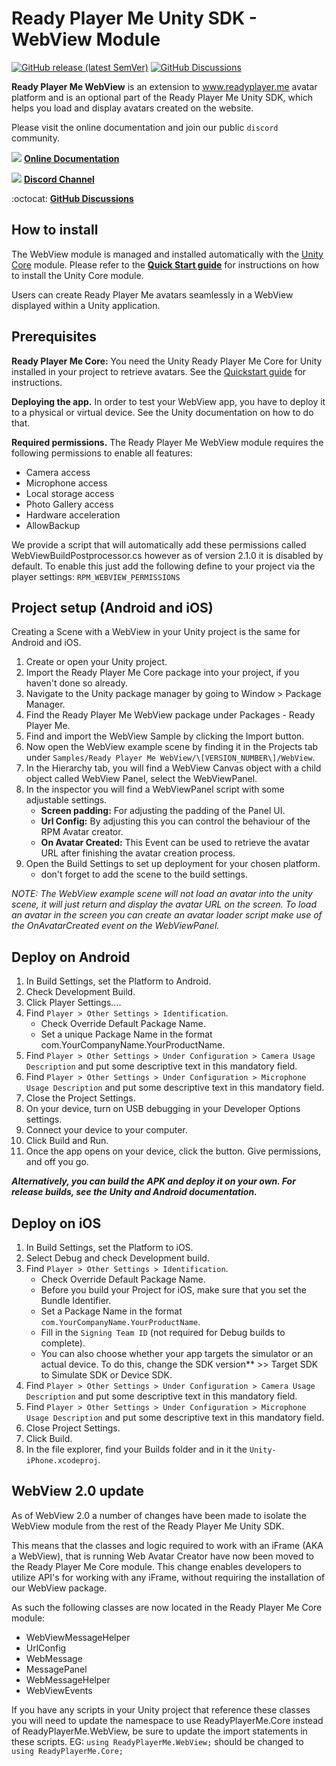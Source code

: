 # Ready Player Me Unity SDK - WebView Module

[![GitHub release (latest SemVer)](https://img.shields.io/github/v/release/readyplayerme/rpm-unity-sdk-webview)](https://github.com/readyplayerme/rpm-unity-sdk-webview/releases/latest) [![GitHub Discussions](https://img.shields.io/github/discussions/readyplayerme/rpm-unity-sdk-webview)](https://github.com/readyplayerme/rpm-unity-sdk-webview/discussions)

**Ready Player Me WebView** is an extension to www.readyplayer.me avatar platform and is an optional part of the Ready Player Me Unity SDK, which helps you load and display avatars created on the website.

Please visit the online documentation and join our public `discord` community.

![](https://i.imgur.com/zGamwPM.png) **[Online Documentation]( https://readyplayer.me/docs )**

![](https://i.imgur.com/FgbNsPN.png) **[Discord Channel]( https://discord.gg/9veRUu2 )**

:octocat: **[GitHub Discussions]( https://github.com/readyplayerme/rpm-unity-sdk-webview/discussions )**

## How to install

The WebView module is managed and installed automatically with the [Unity Core](https://github.com/readyplayerme/Unity-Core) module.
Please refer to the **[Quick Start guide]( https://github.com/readyplayerme/Unity-Core#readme )** for instructions on how to install the Unity Core module.


Users can create Ready Player Me avatars seamlessly in a WebView displayed within a Unity application.

## Prerequisites

**Ready Player Me Core:** You need the Unity Ready Player Me Core for Unity installed in your project to retrieve avatars. See the [Quickstart guide](https://docs.readyplayer.me/ready-player-me/integration-guides/unity/quickstart)
for instructions.

**Deploying the app.** In order to test your WebView app, you have to deploy it to a physical or virtual device. See the Unity documentation on how to do that.

**Required permissions.** The Ready Player Me WebView module requires the following permissions to enable all features:
- Camera access
- Microphone access
- Local storage access
- Photo Gallery access
- Hardware acceleration
- AllowBackup

We provide a script that will automatically add these permissions called WebViewBuildPostprocessor.cs however as of version 2.1.0 it is disabled by default. 
To enable this just add the following define to your project via the player settings: `RPM_WEBVIEW_PERMISSIONS`

## Project setup (Android and iOS)

Creating a Scene with a WebView in your Unity project is the same for Android and iOS.

1. Create or open your Unity project.
2. Import the Ready Player Me Core package into your project, if you haven't done so already.
3. Navigate to the Unity package manager by going to Window > Package Manager.
4. Find the Ready Player Me WebView package under Packages - Ready Player Me.
5. Find and import the WebView Sample by clicking the Import button.
6. Now open the WebView example scene by finding it in the Projects tab under `Samples/Ready Player Me WebView/\[VERSION_NUMBER\]/WebView`.
7. In the Hierarchy tab, you will find a WebView Canvas object with a child object called WebView Panel, select the WebViewPanel.
8. In the inspector you will find a WebViewPanel script with some adjustable settings.
   - **Screen padding:** For adjusting the padding of the Panel UI. 
   - **Url Config:** By adjusting this you can control the behaviour of the RPM Avatar creator. 
   - **On Avatar Created:** This Event can be used to retrieve the avatar URL after finishing the avatar creation process. 
9. Open the Build Settings to set up deployment for your chosen platform. 
   - don't forget to add the scene to the build settings.

_NOTE: The WebView example scene will not load an avatar into the unity scene, it will just return and display the avatar URL on the screen. To load an avatar in the screen you can create an avatar loader script make use of the OnAvatarCreated event on the WebViewPanel._

## Deploy on Android 

1. In Build Settings, set the Platform to Android. 
2. Check Development Build. 
3. Click Player Settings.... 
4. Find `Player > Other Settings > Identification`.
   - Check Override Default Package Name.
   - Set a unique Package Name in the format com.YourCompanyName.YourProductName.
5. Find `Player > Other Settings > Under Configuration > Camera Usage Description` and put some descriptive text in this mandatory field.
6. Find `Player > Other Settings > Under Configuration > Microphone Usage Description` and put some descriptive text in this mandatory field. 
7. Close the Project Settings. 
8. On your device, turn on USB debugging in your Developer Options settings. 
9. Connect your device to your computer. 
10. Click Build and Run.
11. Once the app opens on your device, click the button. Give permissions, and off you go. 

**_Alternatively, you can build the APK and deploy it on your own.
For release builds, see the Unity and Android documentation._**

## Deploy on iOS
1. In Build Settings, set the Platform to iOS.
2. Select Debug and check Development build.
3. Find `Player > Other Settings > Identification`.
   - Check Override Default Package Name. 
   - Before you build your Project for iOS, make sure that you set the Bundle Identifier.
   - Set a Package Name in the format `com.YourCompanyName.YourProductName`.
   - Fill in the `Signing Team ID` (not required for Debug builds to complete).
   - You can also choose whether your app targets the simulator or an actual device. To do this, change the SDK version** >> Target SDK to Simulate SDK or Device SDK.
4. Find `Player > Other Settings > Under Configuration > Camera Usage Description` and put some descriptive text in this mandatory field.
5. Find `Player > Other Settings > Under Configuration > Microphone Usage Description` and put some descriptive text in this mandatory field.
6. Close Project Settings.
7. Click Build.
8. In the file explorer, find your Builds folder and in it the `Unity-iPhone.xcodeproj`.


## WebView 2.0 update

As of WebView 2.0 a number of changes have been made to isolate the WebView module from the rest of the Ready Player Me Unity SDK.

This means that the classes and logic required to work with an iFrame (AKA a WebView), that is running Web Avatar Creator have now been moved to the Ready Player Me Core module. 
This change enables developers to utilize API's for working with any iFrame, without requiring the installation of our WebView package.

As such the following classes are now located in the Ready Player Me Core module:
- WebViewMessageHelper
- UrlConfig
- WebMessage
- MessagePanel
- WebMessageHelper
- WebViewEvents

If you have any scripts in your Unity project that reference these classes you will need to update the namespace to use ReadyPlayerMe.Core instead of ReadyPlayerMe.WebView, be sure to update the import statements in these scripts.
EG: `using ReadyPlayerMe.WebView;` should be changed to `using ReadyPlayerMe.Core;`